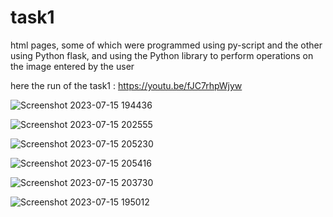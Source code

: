 # task1
html pages, some of which were programmed using py-script and the other using Python flask, and using the Python library to perform operations on the image entered by the user

here the run of the task1 : https://youtu.be/fJC7rhpWjyw

![Screenshot 2023-07-15 194436](https://github.com/marwh22/task1/assets/85491809/1f56f220-697d-47ba-b3a4-288c70c96bbe)

![Screenshot 2023-07-15 202555](https://github.com/marwh22/task1/assets/85491809/4bb31f41-e160-44d4-a881-92a0b87eb334)

![Screenshot 2023-07-15 205230](https://github.com/marwh22/task1/assets/85491809/e8963c84-8fa7-4215-9797-321bb15b5902)

![Screenshot 2023-07-15 205416](https://github.com/marwh22/task1/assets/85491809/812c7dad-b61b-49a1-8124-ae9ffdfe267f)

![Screenshot 2023-07-15 203730](https://github.com/marwh22/task1/assets/85491809/3765abdd-7d19-40bf-a10c-530b631126a9)

![Screenshot 2023-07-15 195012](https://github.com/marwh22/task1/assets/85491809/f9492cad-20a8-4658-8aa4-bfc45f75a416)



